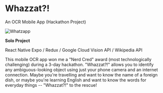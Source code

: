# Whazzat?! 
An OCR Mobile App (Hackathon Project)

![Whatzapp](http://wendysung.com/whazzat.png)

**Solo Project**

React Native Expo / Redux / Google Cloud Vision API / Wikipedia API

This mobile OCR app won me a "Nerd Cred" award (most technologically challenging) during a 3-day hackathon. "Whazzat?!" allows you to identify any ambiguous-looking object using just your phone camera and an internet connection. Maybe you're travelling and want to know the name of a foreign dish, or maybe you're learning English and want to know the words for everyday things -- "Whazzat?!" to the rescue!
